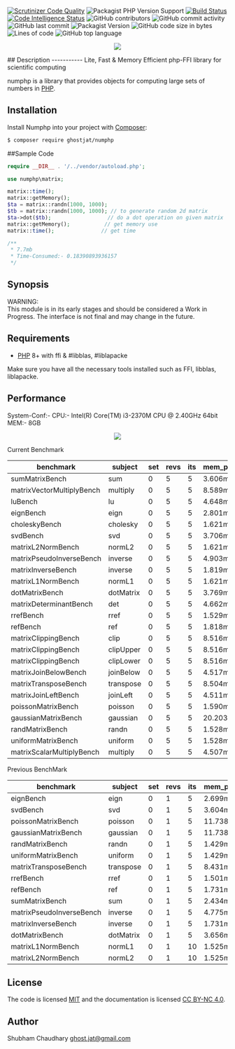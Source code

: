 [![Scrutinizer Code Quality](https://scrutinizer-ci.com/g/ghostjat/numphp/badges/quality-score.png?b=main)](https://scrutinizer-ci.com/g/ghostjat/numphp/?branch=main)
![Packagist PHP Version Support](https://img.shields.io/packagist/php-v/ghostjat/numphp)
[![Build Status](https://scrutinizer-ci.com/g/ghostjat/numphp/badges/build.png?b=main)](https://scrutinizer-ci.com/g/ghostjat/numphp/build-status/main)
[![Code Intelligence Status](https://scrutinizer-ci.com/g/ghostjat/numphp/badges/code-intelligence.svg?b=main)](https://scrutinizer-ci.com/code-intelligence)
![GitHub contributors](https://img.shields.io/github/contributors/ghostjat/numphp)
![GitHub commit activity](https://img.shields.io/github/commit-activity/m/ghostjat/numphp)
![GitHub last commit](https://img.shields.io/github/last-commit/ghostjat/numphp)
![Packagist Version](https://img.shields.io/packagist/v/ghostjat/numphp)
![GitHub code size in bytes](https://img.shields.io/github/languages/code-size/ghostjat/numphp)
![Lines of code](https://img.shields.io/tokei/lines/github/ghostjat/numphp)
![GitHub top language](https://img.shields.io/github/languages/top/ghostjat/numphp)
<p align="center">
  <img src="https://github.com/ghostjat/numphp/blob/main/numphp.png">
</p>
## Description
   -----------
Lite, Fast &amp; Memory Efficient php-FFI library for scientific computing

numphp is a library that provides objects for computing large sets of numbers in [PHP](https://php.net).

## Installation
Install Numphp into your project with [Composer](https://getcomposer.org/):
```sh
$ composer require ghostjat/numphp
```
##Sample Code
```php
require __DIR__ . '/../vendor/autoload.php';

use numphp\matrix;

matrix::time();
matrix::getMemory();
$ta = matrix::randn(1000, 1000);    
$tb = matrix::randn(1000, 1000); // to generate random 2d matrix
$ta->dot($tb);                  // do a dot operation on given matrix
matrix::getMemory();           // get memory use
matrix::time();               // get time

/**
 * 7.7mb
 * Time-Consumed:- 0.18390893936157
 */
```
Synopsis
--------
WARNING:  
This module is in its early stages and should be considered a Work in Progress.
The interface is not final and may change in the future. 

Requirements
------------
- [PHP](https://php.net) 8+ with ffi & #libblas, #liblapacke   

Make sure you have all the necessary tools installed such as FFI, libblas, liblapacke.

Performance
-----------
System-Conf:- 
CPU:- Intel(R) Core(TM) i3-2370M CPU @ 2.40GHz 64bit
MEM:- 8GB

<p align="center">
  <img src="https://github.com/ghostjat/numphp/blob/main/Numphp Benchmarks.png">
</p>

Current Benchmark

| benchmark                 | subject  | set | revs | its | mem_peak | best   | mode   | mean   | worst  | stdev  | rstdev |
|---------------------------|----------|-----|------|-----|----------|--------|--------|--------|--------|--------|--------|
|sumMatrixBench             | sum      | 0   | 5    | 5   | 3.606mb  | 0.014s | 0.014s | 0.015s | 0.015s | 0.000s | ±1.57% |
|matrixVectorMultiplyBench  | multiply | 0   | 5    | 5   | 8.589mb  | 0.070s | 0.071s | 0.071s | 0.071s | 0.000s | ±0.23% |
|luBench                    | lu       | 0   | 5    | 5   | 4.648mb  | 0.064s | 0.065s | 0.065s | 0.068s | 0.001s | ±1.73% |
|eignBench                  | eign     | 0   | 5    | 5   | 2.801mb  | 0.085s | 0.086s | 0.086s | 0.088s | 0.001s | ±1.20% |
|choleskyBench              | cholesky | 0   | 5    | 5   | 1.621mb  | 0.001s | 0.001s | 0.001s | 0.001s | 0.000s | ±0.91% |
|svdBench                   | svd      | 0   | 5    | 5   | 3.706mb  | 0.126s | 0.126s | 0.127s | 0.133s | 0.002s | ±1.72% |
|matrixL2NormBench          | normL2   | 0   | 5    | 5   | 1.621mb  | 0.003s | 0.003s | 0.003s | 0.003s | 0.000s | ±0.18% |
|matrixPseudoInverseBench   | inverse  | 0   | 5    | 5   | 4.903mb  | 0.156s | 0.156s | 0.158s | 0.163s | 0.003s | ±1.87% |
|matrixInverseBench         | inverse  | 0   | 5    | 5   | 1.819mb  | 0.016s | 0.016s | 0.016s | 0.017s | 0.000s | ±1.75% |
|matrixL1NormBench          | normL1   | 0   | 5    | 5   | 1.621mb  | 0.001s | 0.001s | 0.001s | 0.001s | 0.000s | ±0.35% |
|dotMatrixBench             | dotMatrix| 0   | 5    | 5   | 3.769mb  | 0.006s | 0.006s | 0.006s | 0.006s | 0.000s | ±1.40% |
|matrixDeterminantBench     | det      | 0   | 5    | 5   | 4.662mb  | 0.066s | 0.066s | 0.067s | 0.067s | 0.000s | ±0.56% |
|rrefBench                  | rref     | 0   | 5    | 5   | 1.529mb  | 9.227s | 9.271s | 9.309s | 9.427s | 0.072s | ±0.77% |
|refBench                   | ref      | 0   | 5    | 5   | 1.818mb  | 0.007s | 0.008s | 0.008s | 0.008s | 0.000s | ±1.79% |
|matrixClippingBench        | clip     | 0   | 5    | 5   | 8.516mb  | 0.073s | 0.076s | 0.075s | 0.077s | 0.002s | ±2.42% |
|matrixClippingBench        | clipUpper| 0   | 5    | 5   | 8.516mb  | 0.055s | 0.056s | 0.057s | 0.059s | 0.002s | ±3.10% |
|matrixClippingBench        | clipLower| 0   | 5    | 5   | 8.516mb  | 0.055s | 0.058s | 0.057s | 0.059s | 0.002s | ±2.82% |
|matrixJoinBelowBench       | joinBelow| 0   | 5    | 5   | 4.517mb  | 0.027s | 0.027s | 0.027s | 0.028s | 0.000s | ±0.99% |
|matrixTransposeBench       | transpose| 0   | 5    | 5   | 8.504mb  | 0.057s | 0.057s | 0.058s | 0.059s | 0.001s | ±0.92% |
|matrixJoinLeftBench        | joinLeft | 0   | 5    | 5   | 4.511mb  | 0.025s | 0.025s | 0.026s | 0.027s | 0.001s | ±2.18% |
|poissonMatrixBench         | poisson  | 0   | 5    | 5   | 1.590mb  | 0.029s | 0.029s | 0.029s | 0.030s | 0.000s | ±1.63% |
|gaussianMatrixBench        | gaussian | 0   | 5    | 5   | 20.203mb | 0.056s | 0.056s | 0.056s | 0.056s | 0.000s | ±0.65% |
|randMatrixBench            | randn    | 0   | 5    | 5   | 1.528mb  | 0.017s | 0.017s | 0.017s | 0.017s | 0.000s | ±0.48% |
|uniformMatrixBench         | uniform  | 0   | 5    | 5   | 1.528mb  | 0.021s | 0.021s | 0.021s | 0.022s | 0.000s | ±1.16% |
|matrixScalarMultiplyBench  | multiply | 0   | 5    | 5   | 4.507mb  | 0.042s | 0.042s | 0.043s | 0.045s | 0.001s | ±2.01% |

Previous BenchMark

| benchmark                 | subject   | set | revs | its | mem_peak | mode    | rstdev   |
|---------------------------|-----------|-----|------|-----|----------|---------|----------|
| eignBench                 | eign      | 0   | 1    | 5   | 2.699mb  | 0.309s  | ±4.51%   |
| svdBench                  | svd       | 0   | 1    | 5   | 3.604mb  | 0.148s  | ±3.60%   |
| poissonMatrixBench        | poisson   | 0   | 1    | 5   | 11.738mb | 0.105s  | ±7.07%   |
| gaussianMatrixBench       | gaussian  | 0   | 1    | 5   | 11.738mb | 0.112s  | ±17.12%  |
| randMatrixBench           | randn     | 0   | 1    | 5   | 1.429mb  | 0.048s  | ±2.37%   |
| uniformMatrixBench        | uniform   | 0   | 1    | 5   | 1.429mb  | 0.063s  | ±8.16%   |
| matrixTransposeBench      | transpose | 0   | 1    | 5   | 8.431mb  | 0.120s  | ±1.32%   |
| rrefBench                 | rref      | 0   | 1    | 5   | 1.501mb  | 28.513s | ±1.90%   |
| refBench                  | ref       | 0   | 1    | 5   | 1.731mb  | 0.023s  | ±7.24%   |
| sumMatrixBench            | sum       | 0   | 1    | 5   | 2.434mb  | 0.051s  | ±3.59%   |
| matrixPseudoInverseBench  | inverse   | 0   | 1    | 5   | 4.775mb  | 0.222s  | ±13.76%  |
| matrixInverseBench        | inverse   | 0   | 1    | 5   | 1.731mb  | 0.032s  | ±127.50% |
| dotMatrixBench            | dotMatrix | 0   | 1    | 5   | 3.656mb  | 0.013s  | ±27.94%  |
| matrixL1NormBench         | normL1    | 0   | 1    | 10  | 1.525mb  | 0.001s  | ±0.80%   |
| matrixL2NormBench         | normL2    | 0   | 1    | 10  | 1.525mb  | 0.003s  | ±1.63%   |

License
-------
The code is licensed [MIT](LICENSE) and the documentation is licensed [CC BY-NC 4.0](https://creativecommons.org/licenses/by-nc/4.0/).

Author
------
Shubham Chaudhary <ghost.jat@gmail.com>